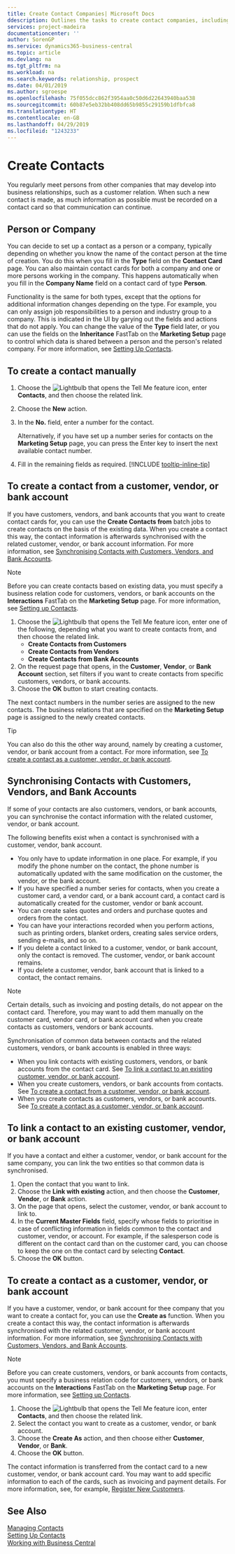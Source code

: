 ```yaml
---
title: Create Contact Companies| Microsoft Docs
ddescription: Outlines the tasks to create contact companies, including assigning relevant data about prospects and defining the business relationships you have with companies.
services: project-madeira
documentationcenter: ''
author: SorenGP
ms.service: dynamics365-business-central
ms.topic: article
ms.devlang: na
ms.tgt_pltfrm: na
ms.workload: na
ms.search.keywords: relationship, prospect
ms.date: 04/01/2019
ms.author: sgroespe
ms.openlocfilehash: 75f055dcc862f3954aa0c50d6d22643940baa538
ms.sourcegitcommit: 60b87e5eb32bb408dd65b9855c29159b1dfbfca8
ms.translationtype: HT
ms.contentlocale: en-GB
ms.lasthandoff: 04/29/2019
ms.locfileid: "1243233"
---
```

# <a name="create-contacts"></a>Create Contacts
You regularly meet persons from other companies that may develop into business relationships, such as a customer relation. When such a new contact is made, as much information as possible must be recorded on a contact card so that communication can continue.

## <a name="person-or-company"></a>Person or Company
You can decide to set up a contact as a person or a company, typically depending on whether you know the name of the contact person at the time of creation. You do this when you fill in the **Type** field on the **Contact Card** page. You can also maintain contact cards for both a company and one or more persons working in the company. This happens automatically when you fill in the **Company Name** field on a contact card of type **Person**.

Functionality is the same for both types, except that the options for additional information changes depending on the type. For example, you can only assign job responsibilities to a person and industry group to a company. This is indicated in the UI by garying out the fields and actions that do not apply. You can change the value of the **Type** field later, or you can use the fields on the **Inheritance** FastTab on the **Marketing Setup** page to control which data is shared between a person and the person's related company. For more information, see [Setting Up Contacts](marketing-setup-contacts.md).

## <a name="to-create-a-contact-manually"></a>To create a contact manually
1. Choose the ![Lightbulb that opens the Tell Me feature](media/ui-search/search_small.png "Tell me what you want to do") icon, enter **Contacts**, and then choose the related link.
2. Choose the **New** action.
3. In the **No.** field, enter a number for the contact.

    Alternatively, if you have set up a number series for contacts on the **Marketing Setup** page, you can press the Enter key to insert the next available contact number.  
5. Fill in the remaining fields as required. [!INCLUDE [tooltip-inline-tip](includes/tooltip-inline-tip_md.md)]

## <a name="to-create-a-contact-from-a-customer-vendor-or-bank-account"></a>To create a contact from a customer, vendor, or bank account
If you have customers, vendors, and bank accounts that you want to create contact cards for, you can use the **Create Contacts from** batch jobs to create contacts on the basis of the existing data. When you create a contact this way, the contact information is afterwards synchronised with the related customer, vendor, or bank account information. For more information, see [Synchronising Contacts with Customers, Vendors, and Bank Accounts](marketing-create-contact-companies.md#synchronizing-contacts-with-customers-vendors-and-bank-accounts).

> [!NOTE]  
> Before you can create contacts based on existing data, you must specify a business relation code for customers, vendors, or bank accounts on the **Interactions** FastTab on the **Marketing Setup** page. For more information, see [Setting up Contacts](marketing-setup-contacts.md).

1. Choose the ![Lightbulb that opens the Tell Me feature](media/ui-search/search_small.png "Tell me what you want to do") icon, enter one of the following, depending what you want to create contacts from, and then choose the related link.
   * **Create Contacts from Customers**
   * **Create Contacts from Vendors**
   * **Create Contacts from Bank Accounts**
2. On the request page that opens, in the **Customer**, **Vendor**, or **Bank Account** section, set filters if you want to create contacts from specific customers, vendors, or bank accounts.
3. Choose the **OK** button to start creating contacts.

The next contact numbers in the number series are assigned to the new contacts. The business relations that are specified on the **Marketing Setup** page is assigned to the newly created contacts.

> [!TIP]  
> You can also do this the other way around, namely by creating a customer, vendor, or bank account from a contact. For more information, see [To create a contact as a customer, vendor, or bank account](marketing-create-contact-companies.md#to-create-a-contact-as-a-customer-vendor-or-bank-account).

## <a name="synchronizing-contacts-with-customers-vendors-and-bank-accounts"></a>Synchronising Contacts with Customers, Vendors, and Bank Accounts
If some of your contacts are also customers, vendors, or bank accounts, you can synchronise the contact information with the related customer, vendor, or bank account.

The following benefits exist when a contact is synchronised with a customer, vendor, bank account.

* You only have to update information in one place. For example, if you modify the phone number on the contact, the phone number is automatically updated with the same modification on the customer, the vendor, or the bank account.
* If you have specified a number series for contacts, when you create a customer card, a vendor card, or a bank account card, a contact card is automatically created for the customer, vendor or bank account.
* You can create sales quotes and orders and purchase quotes and orders from the contact.
* You can have your interactions recorded when you perform actions, such as printing orders, blanket orders, creating sales service orders, sending e-mails, and so on.
* If you delete a contact linked to a customer, vendor, or bank account, only the contact is removed. The customer, vendor, or bank account remains.
* If you delete a customer, vendor, bank account that is linked to a contact, the contact remains.

> [!NOTE]  
> Certain details, such as invoicing and posting details, do not appear on the contact card. Therefore, you may want to add them manually on the customer card, vendor card, or bank account card when you create contacts as customers, vendors or bank accounts.

Synchronisation of common data between contacts and the related customers, vendors, or bank accounts is enabled in three ways:

* When you link contacts with existing customers, vendors, or bank accounts from the contact card. See [To link a contact to an existing customer, vendor, or bank account](marketing-create-contact-companies.md#to-link-a-contact-to-an-existing-customer-vendor-or-bank-account).
* When you create customers, vendors, or bank accounts from contacts. See [To create a contact from a customer, vendor, or bank account](marketing-create-contact-companies.md#to-create-a-contact-from-a-customer-vendor-or-bank-account).
* When you create contacts as customers, vendors, or bank accounts. See [To create a contact as a customer, vendor, or bank account](marketing-create-contact-companies.md#to-create-a-contact-as-a-customer-vendor-or-bank-account).

## <a name="to-link-a-contact-to-an-existing-customer-vendor-or-bank-account"></a>To link a contact to an existing customer, vendor, or bank account
If you have a contact and either a customer, vendor, or bank account for the same company, you can link the two entities so that common data is synchronised.

1. Open the contact that you want to link.
2. Choose the **Link with existing** action, and then choose the **Customer**, **Vendor**, or **Bank** action.
3. On the page that opens, select the customer, vendor, or bank account to link to.
4. In the **Current Master Fields** field, specify whose fields to prioritise in case of conflicting information in fields common to the contact and customer, vendor, or account. For example, if the salesperson code is different on the contact card than on the customer card, you can choose to keep the one on the contact card by selecting **Contact**.
5. Choose the **OK** button.

## <a name="to-create-a-contact-as-a-customer-vendor-or-bank-account"></a>To create a contact as a customer, vendor, or bank account
If you have a customer, vendor, or bank account for thee company that you want to create a contact for, you can use the **Create as** function. When you create a contact this way, the contact information is afterwards synchronised with the related customer, vendor, or bank account information. For more information, see [Synchronising Contacts with Customers, Vendors, and Bank Accounts](marketing-create-contact-companies.md#synchronizing-contacts-with-customers-vendors-and-bank-accounts).

> [!NOTE]  
> Before you can create customers, vendors, or bank accounts from contacts, you must specify a business relation code for customers, vendors, or bank accounts on the **Interactions** FastTab on the **Marketing Setup** page. For more information, see [Setting up Contacts](marketing-setup-contacts.md).

1. Choose the ![Lightbulb that opens the Tell Me feature](media/ui-search/search_small.png "Tell me what you want to do") icon, enter **Contacts**, and then choose the related link.
2. Select the contact you want to create as a customer, vendor, or bank account.
3. Choose the **Create As** action, and then choose either **Customer**, **Vendor**, or **Bank**.
4. Choose the **OK** button.

The contact information is transferred from the contact card to a new customer, vendor, or bank account card. You may want to add specific information to each of the cards, such as invoicing and payment details. For more information, see, for example, [Register New Customers](sales-how-register-new-customers.md).

## <a name="see-also"></a>See Also
[Managing Contacts](marketing-contacts.md)  
[Setting Up Contacts](marketing-setup-contacts.md)  
[Working with Business Central](ui-work-product.md)
